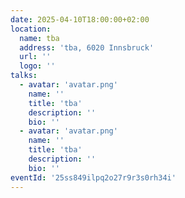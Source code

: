 ```yaml
---
date: 2025-04-10T18:00:00+02:00
location:
  name: tba
  address: 'tba, 6020 Innsbruck'
  url: ''
  logo: ''
talks:
  - avatar: 'avatar.png'
    name: ''
    title: 'tba'
    description: ''
    bio: ''
  - avatar: 'avatar.png'
    name: ''
    title: 'tba'
    description: ''
    bio: ''
eventId: '25ss849ilpq2o27r9r3s0rh34i'
---
```

